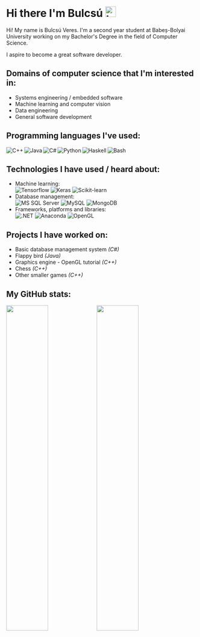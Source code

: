 # Hi there I'm Bulcsú <img src="https://user-images.githubusercontent.com/1303154/88677602-1635ba80-d120-11ea-84d8-d263ba5fc3c0.gif" width="28px" height="28px" alt="hi">

<p>
Hi! My name is Bulcsú Veres. I'm a second year student at Babeș-Bolyai University working on my Bachelor's Degree in the field of Computer Science.</p>

<p>I aspire to become a great software developer.</p>

## Domains of computer science that I'm interested in:
<ul>
    <li>Systems engineering / embedded software</li>
    <li>Machine learning and computer vision</li>
    <li>Data engineering</li>
    <li>General software development</li>
</ul>

## Programming languages I've used:
<img align="left" alt="C++" src="https://img.shields.io/badge/c++-%2300599C.svg?style=for-the-badge&logo=c%2B%2B&logoColor=white" />
<img align="left" alt="Java" src="https://img.shields.io/badge/java-%23ED8B00.svg?style=for-the-badge&logo=java&logoColor=white" />
<img align="left" alt="C#" src="https://img.shields.io/badge/c%23-%23239120.svg?style=for-the-badge&logo=c-sharp&logoColor=white" />
<img align="left" alt="Python" src="https://img.shields.io/badge/python-3670A0?style=for-the-badge&logo=python&logoColor=ffdd54" />
<img align="left" alt="Haskell" src="https://img.shields.io/badge/Haskell-5e5086?style=for-the-badge&logo=haskell&logoColor=white" />
<img alt="Bash" src="https://img.shields.io/badge/shell_script-%23121011.svg?style=for-the-badge&logo=gnu-bash&logoColor=white" />

## Technologies I have used / heard about:
<ul>
    <li>
        Machine learning:
        <br>
        <img alt="Tensorflow" src="https://img.shields.io/badge/TensorFlow-%23FF6F00.svg?style=for-the-badge&logo=TensorFlow&logoColor=white" />
        <img alt="Keras" src="https://img.shields.io/badge/Keras-%23D00000.svg?style=for-the-badge&logo=Keras&logoColor=white" />
        <img alt="Scikit-learn" src="https://img.shields.io/badge/scikit--learn-%23F7931E.svg?style=for-the-badge&logo=scikit-learn&logoColor=white" />
    </li>
    <li>
        Database management:
        <br>
        <img alt="MS SQL Server" src="https://img.shields.io/badge/Microsoft%20SQL%20Server-CC2927?style=for-the-badge&logo=microsoft%20sql%20server&logoColor=white" />
        <img alt="MySQL" src="https://img.shields.io/badge/mysql-%2300f.svg?style=for-the-badge&logo=mysql&logoColor=white" />
        <img alt="MongoDB" src="https://img.shields.io/badge/MongoDB-%234ea94b.svg?style=for-the-badge&logo=mongodb&logoColor=white" />
    </li>
    <li>
        Frameworks, platforms and libraries:
        <br>
        <img alt=".NET" src="https://img.shields.io/badge/.NET-5C2D91?style=for-the-badge&logo=.net&logoColor=white" />
        <img alt="Anaconda" src="https://img.shields.io/badge/Anaconda-%2344A833.svg?style=for-the-badge&logo=anaconda&logoColor=white" />
        <img alt="OpenGL" src="https://img.shields.io/badge/OpenGL-%23FFFFFF.svg?style=for-the-badge&logo=opengl" />
    </li>
</ul>

## Projects I have worked on:
<ul>
    <li>Basic database management system <i>(C#)</i></li>
    <li>Flappy bird <i>(Java)</i></li>
    <li>Graphics engine - OpenGL tutorial <i>(C++)</i></li>
    <li>Chess <i>(C++)</i></li>
    <li>Other smaller games <i>(C++)</i></li>
</ul>

## My GitHub stats:
<img align="left" width="47%" src="https://github-readme-stats.vercel.app/api?username=vbulcsu&show_icons=true&theme=radical" />
<img align="left" width="47%" src="https://github-readme-stats.vercel.app/api/top-langs/?username=vbulcsu&layout=compact" />
